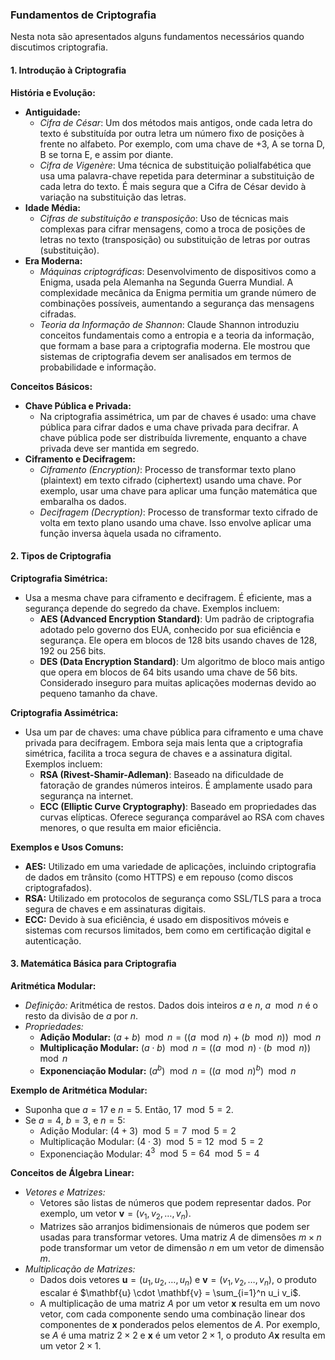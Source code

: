 ### Fundamentos de Criptografia

Nesta nota são apresentados alguns fundamentos necessários quando discutimos criptografia.


#### 1. Introdução à Criptografia

**História e Evolução:**
- **Antiguidade:**
  - *Cifra de César*: Um dos métodos mais antigos, onde cada letra do texto é substituída por outra letra um número fixo de posições à frente no alfabeto. Por exemplo, com uma chave de +3, A se torna D, B se torna E, e assim por diante.
  - *Cifra de Vigenère*: Uma técnica de substituição polialfabética que usa uma palavra-chave repetida para determinar a substituição de cada letra do texto. É mais segura que a Cifra de César devido à variação na substituição das letras.
- **Idade Média:**
  - *Cifras de substituição e transposição*: Uso de técnicas mais complexas para cifrar mensagens, como a troca de posições de letras no texto (transposição) ou substituição de letras por outras (substituição).
- **Era Moderna:**
  - *Máquinas criptográficas*: Desenvolvimento de dispositivos como a Enigma, usada pela Alemanha na Segunda Guerra Mundial. A complexidade mecânica da Enigma permitia um grande número de combinações possíveis, aumentando a segurança das mensagens cifradas.
  - *Teoria da Informação de Shannon*: Claude Shannon introduziu conceitos fundamentais como a entropia e a teoria da informação, que formam a base para a criptografia moderna. Ele mostrou que sistemas de criptografia devem ser analisados em termos de probabilidade e informação.

**Conceitos Básicos:**
- **Chave Pública e Privada:**
  - Na criptografia assimétrica, um par de chaves é usado: uma chave pública para cifrar dados e uma chave privada para decifrar. A chave pública pode ser distribuída livremente, enquanto a chave privada deve ser mantida em segredo.
- **Ciframento e Decifragem:**
  - *Ciframento (Encryption)*: Processo de transformar texto plano (plaintext) em texto cifrado (ciphertext) usando uma chave. Por exemplo, usar uma chave para aplicar uma função matemática que embaralha os dados.
  - *Decifragem (Decryption)*: Processo de transformar texto cifrado de volta em texto plano usando uma chave. Isso envolve aplicar uma função inversa àquela usada no ciframento.


#### 2. Tipos de Criptografia

**Criptografia Simétrica:**
- Usa a mesma chave para ciframento e decifragem. É eficiente, mas a segurança depende do segredo da chave. Exemplos incluem:
  - **AES (Advanced Encryption Standard)**: Um padrão de criptografia adotado pelo governo dos EUA, conhecido por sua eficiência e segurança. Ele opera em blocos de 128 bits usando chaves de 128, 192 ou 256 bits.
  - **DES (Data Encryption Standard)**: Um algoritmo de bloco mais antigo que opera em blocos de 64 bits usando uma chave de 56 bits. Considerado inseguro para muitas aplicações modernas devido ao pequeno tamanho da chave.

**Criptografia Assimétrica:**
- Usa um par de chaves: uma chave pública para ciframento e uma chave privada para decifragem. Embora seja mais lenta que a criptografia simétrica, facilita a troca segura de chaves e a assinatura digital. Exemplos incluem:
  - **RSA (Rivest-Shamir-Adleman)**: Baseado na dificuldade de fatoração de grandes números inteiros. É amplamente usado para segurança na internet.
  - **ECC (Elliptic Curve Cryptography)**: Baseado em propriedades das curvas elípticas. Oferece segurança comparável ao RSA com chaves menores, o que resulta em maior eficiência.

**Exemplos e Usos Comuns:**
- **AES:** Utilizado em uma variedade de aplicações, incluindo criptografia de dados em trânsito (como HTTPS) e em repouso (como discos criptografados).
- **RSA:** Utilizado em protocolos de segurança como SSL/TLS para a troca segura de chaves e em assinaturas digitais.
- **ECC:** Devido à sua eficiência, é usado em dispositivos móveis e sistemas com recursos limitados, bem como em certificação digital e autenticação.


#### 3. Matemática Básica para Criptografia

**Aritmética Modular:**
- *Definição:* Aritmética de restos. Dados dois inteiros $a$ e $n$, $a \mod n$ é o resto da divisão de $a$ por $n$.
- *Propriedades:* 
  - **Adição Modular:** $(a + b) \mod n = ((a \mod n) + (b \mod n)) \mod n$
  - **Multiplicação Modular:** $(a \cdot b) \mod n = ((a \mod n) \cdot (b \mod n)) \mod n$
  - **Exponenciação Modular:** $(a^b) \mod n = ((a \mod n)^b) \mod n$

**Exemplo de Aritmética Modular:**
- Suponha que $a = 17$ e $n = 5$. Então, $17 \mod 5 = 2$.
- Se $a = 4$, $b = 3$, e $n = 5$:
  - Adição Modular: $(4 + 3) \mod 5 = 7 \mod 5 = 2$
  - Multiplicação Modular: $(4 \cdot 3) \mod 5 = 12 \mod 5 = 2$
  - Exponenciação Modular: $4^3 \mod 5 = 64 \mod 5 = 4$

**Conceitos de Álgebra Linear:**
- *Vetores e Matrizes:* 
  - Vetores são listas de números que podem representar dados. Por exemplo, um vetor $\mathbf{v} = (v_1, v_2, \ldots, v_n)$.
  - Matrizes são arranjos bidimensionais de números que podem ser usadas para transformar vetores. Uma matriz $A$ de dimensões $m \times n$ pode transformar um vetor de dimensão $n$ em um vetor de dimensão $m$.
- *Multiplicação de Matrizes:*
  - Dados dois vetores $\mathbf{u} = (u_1, u_2, \ldots, u_n)$ e $\mathbf{v} = (v_1, v_2, \ldots, v_n)$, o produto escalar é $\mathbf{u} \cdot \mathbf{v} = \sum_{i=1}^n u_i v_i$.
  - A multiplicação de uma matriz $A$ por um vetor $\mathbf{x}$ resulta em um novo vetor, com cada componente sendo uma combinação linear dos componentes de $\mathbf{x}$ ponderados pelos elementos de $A$. Por exemplo, se $A$ é uma matriz $2 \times 2$ e $\mathbf{x}$ é um vetor $2 \times 1$, o produto $A\mathbf{x}$ resulta em um vetor $2 \times 1$.
